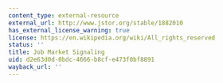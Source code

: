 ```yaml
---
content_type: external-resource
external_url: http://www.jstor.org/stable/1882010
has_external_license_warning: true
license: https://en.wikipedia.org/wiki/All_rights_reserved
status: ''
title: Job Market Signaling
uid: d2e63d0d-0bdc-4666-b8cf-e473f0bf8891
wayback_url: ''
---
```

